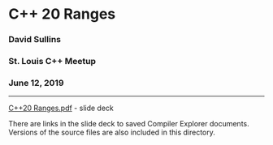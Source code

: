 # C++ 20 Ranges
### David Sullins
### St. Louis C++ Meetup
### June 12, 2019

---------

[C++20 Ranges.pdf](C++20%20Ranges.pdf) - slide deck

There are links in the slide deck to saved Compiler Explorer documents.  Versions of the source files are also included in this directory.

